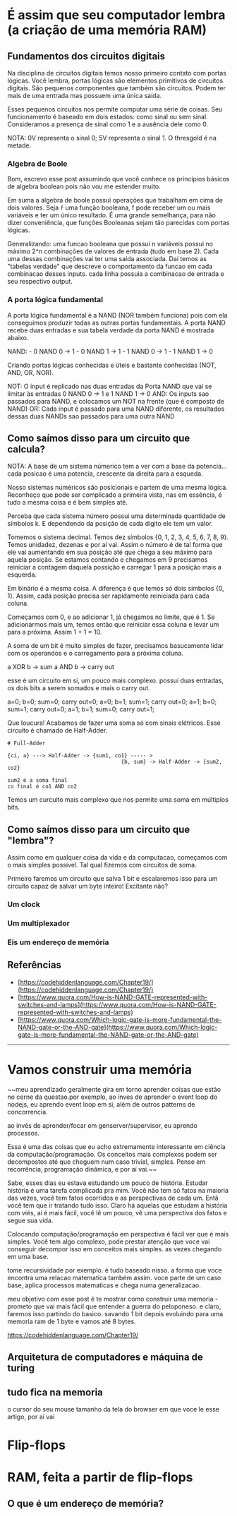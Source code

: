 # É assim que seu computador lembra (a criação de uma memória RAM)

## Fundamentos dos circuitos digitais

Na disciplina de circuitos digitais temos nosso primeiro contato com portas lógicas. Você lembra, portas lógicas são
elementos primitivos de circuitos digitais. São pequenos componentes que também são circuitos. Podem ter mais de uma
entrada mas possuem uma única saída.

Esses pequenos circuitos nos permite computar uma série de coisas. Seu funcionamento é baseado em dois estados: como
sinal ou sem sinal. Consideramos a presença de sinal como 1 e a ausência dele como 0.

NOTA: 0V representa o sinal 0; 5V representa o sinal 1. O thresgold é na metade.

### Algebra de Boole

Bom, escrevo esse post assumindo que você conhece os princípios básicos de algebra boolean pois não vou me estender
muito.

Em suma a algebra de boole possui operações que trabalham em cima de dois valores. Seja `f` uma função booleana, f pode
receber um ou mais variáveis e ter um único resultado. É uma grande semelhança, para não dizer conveniência, que funções
Booleanas sejam tão parecidas com portas lógicas.

Generalizando: uma funcao booleana que possui n variáveis possui no máximo 2^n combinações de valores de entrada
(tudo em base 2). Cada uma dessas combinações vai ter uma saída associada. Daí temos as "tabelas verdade" que descreve
o comportamento da funcao em cada combinacao desses inputs. cada linha possuia a combinacao de entrada e seu respectivo
output.

### A porta lógica fundamental

A porta lógica fundamental é a NAND (NOR também funciona) pois com ela conseguimos produzir todas as outras portas
fundamentais. A porta NAND recebe duas entradas e sua tabela verdade da porta NAND é mostrada abaixo.

NAND:
    - 0 NAND 0 -> 1
    - 0 NAND 1 -> 1
    - 1 NAND 0 -> 1
    - 1 NAND 1 -> 0

Criando portas lógicas conhecidas e úteis e bastante conhecidas (NOT, AND, OR, NOR).

NOT: O input é replicado nas duas entradas da Porta NAND que vai se limitar às entradas 0 NAND 0 -> 1 e 1 NAND 1 -> 0
AND: Os inputs sao passados para NAND, e colocamos um NOT na frente (que é composto de NAND)
OR: Cada input é passado para uma NAND diferente, os resultados dessas duas NANDs sao passados para uma outra NAND

## Como saímos disso para um circuito que calcula?

NOTA: A base de um sistema númerico tem a ver com a base da potencia... cada posicao é uma potencia, crescente da
direita para a esqueda.

Nosso sistemas numéricos são posicionais e partem de uma mesma lógica. Reconheço que pode ser complicado a primeira
vista, nas em essência, é tudo a mesma coisa e é bem simples até.

Perceba que cada sistema número possui uma determinada quantidade de símbolos k. E dependendo da posição de cada dígito
ele tem um valor.

Tomemos o sistema decimal. Temos dez símbolos {0, 1, 2, 3, 4, 5, 6, 7, 8, 9}. Temos unidadez, dezenas e por aí vai.
Assim o número é de tal forma que ele vai aumentando em sua posição até que chega a seu máximo para aquela posição. Se
estamos contando e chegamos em 9 precisamos reiniciar a contagem daquela possição e carregar 1 para a posição mais
a esquerda.

Em binário é a mesma coisa. A diferença é que temos só dois símbolos {0, 1}. Assim, cada posição precisa ser rapidamente
reiniciada para cada coluna.

Começamos com 0, e ao adicionar 1, já chegamos no limite, que é 1. Se adicionarmos mais um, temos então que reiniciar
essa coluna e levar um para a próxima. Assim 1 + 1 = 10.

A soma de um bit é muito simples de fazer, precisamos basucamente lidar com os operandos e o carregamento para a próxima
coluna.

a XOR b -> sum
a AND b -> carry out

esse é um circuito em si, um pouco mais complexo. possui duas entradas, os dois bits a serem somados e mais o carry out.

a=0; b=0; sum=0; carry out=0;
a=0; b=1; sum=1; carry out=0;
a=1; b=0; sum=1; carry out=0;
a=1; b=1; sum=0; carry out=1;

Que loucura! Acabamos de fazer uma soma só com sinais elétricos. Esse circuito é chamado de Half-Adder.

```
# Full-Adder

{ci, a} ---> Half-Adder -> {sum1, co1} ----- >
                                    {b, sum} -> Half-Adder -> {sum2, co2}

sum2 é a soma final
co final é co1 AND co2
```

Temos um curcuito mais complexo que nos permite uma soma em múltiplos bits.

## Como saímos disso para um circuito que "lembra"?

Assim como em qualquer coisa da vida e da computacao, começamos com o mais simples possível. Tal qual fizemos com
circuitos de soma.

Primeiro faremos um circuito que salva 1 bit e escalaremos isso para um circuito capaz de salvar um byte inteiro!
Excitante não?

### Um clock

### Um multiplexador

### Eis um endereço de memória

## Referências

- [https://codehiddenlanguage.com/Chapter19/](https://codehiddenlanguage.com/Chapter19/)
- [https://www.quora.com/How-is-NAND-GATE-represented-with-switches-and-lamps](https://www.quora.com/How-is-NAND-GATE-represented-with-switches-and-lamps)
- [https://www.quora.com/Which-logic-gate-is-more-fundamental-the-NAND-gate-or-the-AND-gate](https://www.quora.com/Which-logic-gate-is-more-fundamental-the-NAND-gate-or-the-AND-gate)

-----

# Vamos construir uma memória

~~meu aprendizado geralmente gira em torno aprender coisas que estão no cerne da questao.por exemplo, ao inves de aprender
o event loop do nodejs, eu aprendo event loop em si, além de outros patterns de concorrencia.

ao invés de aprender/focar em genserver/supervisor, eu aprendo processos.

Essa é uma das coisas que eu acho extremamente interessante em ciência da computação/programação. Os conceitos mais
complexos podem ser decompostos até que cheguem num caso trivial, simples. Pense em recorrência, programação dinâmica,
e por aí vai.~~

Sabe, esses dias eu estava estudando um pouco de história. Estudar história é uma tarefa complicada pra mim. Você não
tem só fatos na maioria das vezes, você tem fatos ocorridos e as perspectivas de cada um. Entã você tem que ir tratando
tudo isso. Claro há aquelas que estudam a história com viés, aí é mais fácil, você lê um pouco, vê uma perspectiva dos
fatos e segue sua vida.

Colocando computação/programação em perspectiva é fácil ver que é mais simples. Você tem algo complexo, pode prestar
atenção que voce vai conseguir decompor isso em conceitos mais simples. as vezes chegando em uma base.

tome recursividade por exemplo. é tudo baseado nisso. a forma que voce encontra uma relacao matematica também assim.
voce parte de um caso base, aplica processos matematicas e chega numa generalizacao.

meu objetivo com esse post é te mostrar como construir uma memoria - prometo que vai mais fácil que entender a guerra do
peloponeso. e claro, faremos isso partindo do basico. savando 1 bit depois evoluindo para uma memoria ram de 1 byte
e vamos até 8 bytes.

https://codehiddenlanguage.com/Chapter19/

## Arquitetura de computadores e máquina de turing

## tudo fica na memoria

o cursor do seu mouse
tamanho da tela do browser em que voce le esse artigo, por aí vai

# Flip-flops

# RAM, feita a partir de flip-flops

## O que é um endereço de memória?

